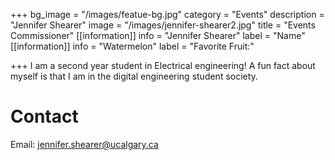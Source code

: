 +++
bg_image = "/images/featue-bg.jpg"
category = "Events"
description = "Jennifer Shearer"
image = "/images/jennifer-shearer2.jpg"
title = "Events Commissioner"
[[information]]
info = "Jennifer Shearer"
label = "Name"
[[information]]
info = "Watermelon"
label = "Favorite Fruit:"

+++
I am a second year student in Electrical engineering! A fun fact about myself is that I am in the digital engineering student society.

# Contact

Email: jennifer.shearer@ucalgary.ca